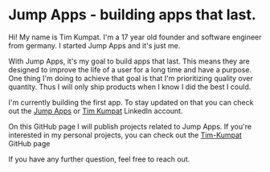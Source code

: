 # Jump Apps - building apps that last.

Hi! My name is Tim Kumpat. I'm a 17 year old founder and software engineer from germany. I started Jump Apps and it's just me. 

With Jump Apps, it's my goal to build apps that last. This means they are designed to improve the life of a user for a long time and have a purpose.
One thing I'm doing to achieve that goal is that I'm prioritizing quality over quantity. Thus I will only ship products when I know I did the best I could.

I'm currently building the first app. To stay updated on that you can check out the [Jump Apps](https://www.linkedin.com/company/jump-apps/) or [Tim Kumpat](https://www.linkedin.com/in/timkumpat/) LinkedIn account.

On this GitHub page I will publish projects related to Jump Apps. If you're interested in my personal projects, you can check out the [Tim-Kumpat](https://github.com/Tim-Kumpat) GitHub page

If you have any further question, feel free to reach out.
